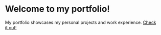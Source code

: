 # Welcome to my portfolio!

My portfolio showcases my personal projects and work experience. [Check it out!](https://franklin-bot.github.io/)

